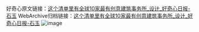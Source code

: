 好奇心原文链接：[这个清单里有全球10家最有创意建筑事务所_设计_好奇心日报-石玉](https://www.qdaily.com/articles/7204.html)
WebArchive归档链接：[这个清单里有全球10家最有创意建筑事务所_设计_好奇心日报-石玉](http://web.archive.org/web/20181001164003/http://www.qdaily.com:80/articles/7204.html)
![image](http://ww3.sinaimg.cn/large/007d5XDply1g3x0b6dej0j30u0c9mqv5)